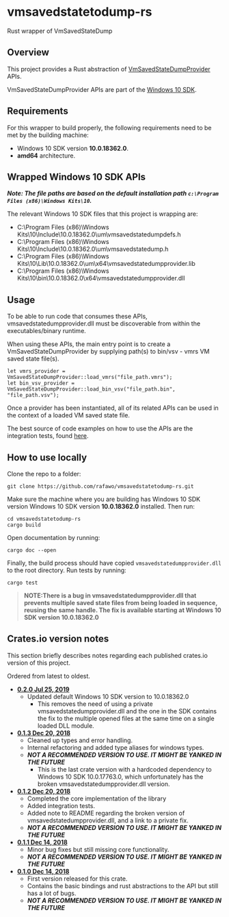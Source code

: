 # vmsavedstatetodump-rs
Rust wrapper of VmSavedStateDump

## Overview

This project provides a Rust abstraction of [VmSavedStateDumpProvider](https://docs.microsoft.com/en-us/virtualization/api/vm-dump-provider/vm-dump-provider) APIs.

VmSavedStateDumpProvider APIs are part of the [Windows 10 SDK](https://developer.microsoft.com/en-us/windows/downloads/windows-10-sdk).

## Requirements

For this wrapper to build properly, the following requirements need to be met by the building machine:

- Windows 10 SDK version **10.0.18362.0**.
- **amd64** architecture.

## Wrapped Windows 10 SDK APIs

**_Note: The file paths are based on the default installation path `c:\Program Files (x86)\Windows Kits\10`._**

The relevant Windows 10 SDK files that this project is wrapping are:
- C:\Program Files (x86)\Windows Kits\10\Include\10.0.18362.0\um\vmsavedstatedumpdefs.h
- C:\Program Files (x86)\Windows Kits\10\Include\10.0.18362.0\um\vmsavedstatedump.h
- C:\Program Files (x86)\Windows Kits\10\Lib\10.0.18362.0\um\x64\vmsavedstatedumpprovider.lib
- C:\Program Files (x86)\Windows Kits\10\bin\10.0.18362.0\x64\vmsavedstatedumpprovider.dll

## Usage

To be able to run code that consumes these APIs, vmsavedstatedumpprovider.dll must be discoverable
from within the executables/binary runtime.

When using these APIs, the main entry point is to create a VmSavedStateDumpProvider
by supplying path(s) to bin/vsv - vmrs VM saved state file(s).

```
let vmrs_provider = VmSavedStateDumpProvider::load_vmrs("file_path.vmrs");
let bin_vsv_provider = VmSavedStateDumpProvider::load_bin_vsv("file_path.bin", "file_path.vsv");
```

Once a provider has been instantiated, all of its related APIs can be used in the context
of a loaded VM saved state file.

The best source of code examples on how to use the APIs are the integration tests,
found [here](https://github.com/rafawo/vmsavedstatetodump-rs/blob/master/vmsavedstatedump-rs/tests/integration_test.rs).

## How to use locally

Clone the repo to a folder:

```
git clone https://github.com/rafawo/vmsavedstatetodump-rs.git
```

Make sure the machine where you are building has Windows 10 SDK version Windows 10 SDK version **10.0.18362.0** installed. Then run:

```
cd vmsavedstatetodump-rs
cargo build
```

Open documentation by running:
```
cargo doc --open
```

Finally, the build process should have copied `vmsavedstatedumpprovider.dll` to the root directory. Run tests by running:
```
cargo test
```

> **NOTE:There is a bug in vmsavedstatedumpprovider.dll that prevents multiple
saved state files from being loaded in sequence, reusing the same handle.
The fix is available starting at Windows 10 SDK version 10.0.18362.0**

## Crates.io version notes

This section briefly describes notes regarding each published crates.io version of this project.

Ordered from latest to oldest.

- [**0.2.0 Jul 25, 2019**](https://crates.io/crates/vmsavedstatedump_rs/0.2.0)
  - Updated default Windows 10 SDK version to 10.0.18362.0
    - This removes the need of using a private vmsavedstatedumpprovider.dll and the one in the SDK contains the fix to the multiple opened files at the same time on a single loaded DLL module.
- [**0.1.3 Dec 20, 2018**](https://crates.io/crates/vmsavedstatedump_rs/0.1.3)
  - Cleaned up types and error handling.
  - Internal refactoring and added type aliases for windows types.
  - *****NOT A RECOMMENDED VERSION TO USE. IT MIGHT BE YANKED IN THE FUTURE*****
    - This is the last crate version with a hardcoded dependency to Windows 10 SDK 10.0.17763.0, which unfortunately has the broken vmsavedstatedumpprovider.dll version.
- [**0.1.2 Dec 20, 2018**](https://crates.io/crates/vmsavedstatedump_rs/0.1.2)
  - Completed the core implementation of the library
  - Added integration tests.
  - Added note to README regarding the broken version of vmsavedstatedumpprovider.dll, and a link to a private fix.
  - *****NOT A RECOMMENDED VERSION TO USE. IT MIGHT BE YANKED IN THE FUTURE*****
- [**0.1.1 Dec 14, 2018**](https://crates.io/crates/vmsavedstatedump_rs/0.1.1)
  - Minor bug fixes but still missing core functionality.
  - *****NOT A RECOMMENDED VERSION TO USE. IT MIGHT BE YANKED IN THE FUTURE*****
- [**0.1.0 Dec 14, 2018**](https://crates.io/crates/vmsavedstatedump_rs/0.1.0)
  - First version released for this crate.
  - Contains the basic bindings and rust abstractions to the API but still has a lot of bugs.
  - *****NOT A RECOMMENDED VERSION TO USE. IT MIGHT BE YANKED IN THE FUTURE*****

